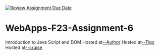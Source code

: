 [![Review Assignment Due Date](https://classroom.github.com/assets/deadline-readme-button-24ddc0f5d75046c5622901739e7c5dd533143b0c8e959d652212380cedb1ea36.svg)](https://classroom.github.com/a/b9NC0g7h)
# WebApps-F23-Assignment-6
Introduction to Java Script and DOM
Hosted at[--Author](https://44-563-webapps-f23.github.io/44563-webapps-f23-assignment6-UdayaSri61001/author.html)
Hosted at[--Tips](https://44-563-webapps-f23.github.io/44563-webapps-f23-assignment6-UdayaSri61001/tips.html)
Hosted at[--cruise](https://44-563-webapps-f23.github.io/44563-webapps-f23-assignment6-UdayaSri61001/cruise.html)

